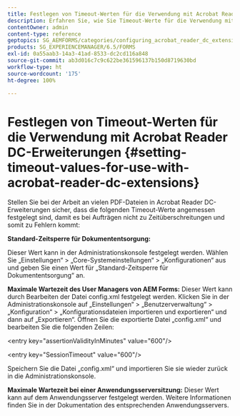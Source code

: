 ```yaml
---
title: Festlegen von Timeout-Werten für die Verwendung mit Acrobat Reader DC-Erweiterungen
description: Erfahren Sie, wie Sie Timeout-Werte für die Verwendung mit Acrobat Reader DC-Erweiterungen festlegen.
contentOwner: admin
content-type: reference
geptopics: SG_AEMFORMS/categories/configuring_acrobat_reader_dc_extensions
products: SG_EXPERIENCEMANAGER/6.5/FORMS
exl-id: 0a55aab3-14a3-41ad-8533-dc2cd116a848
source-git-commit: ab3d016c7c9c622be361596137b150d8719630bd
workflow-type: ht
source-wordcount: '175'
ht-degree: 100%

---
```


# Festlegen von Timeout-Werten für die Verwendung mit Acrobat Reader DC-Erweiterungen  {#setting-timeout-values-for-use-with-acrobat-reader-dc-extensions}

Stellen Sie bei der Arbeit an vielen PDF-Dateien in Acrobat Reader DC-Erweiterungen sicher, dass die folgenden Timeout-Werte angemessen festgelegt sind, damit es bei Aufträgen nicht zu Zeitüberschreitungen und somit zu Fehlern kommt:

**Standard-Zeitsperre für Dokumententsorgung:**

Dieser Wert kann in der Administrationskonsole festgelegt werden. Wählen Sie „Einstellungen“ > „Core-Systemeinstellungen“ > „Konfigurationen“ aus und geben Sie einen Wert für „Standard-Zeitsperre für Dokumententsorgung“ an.

**Maximale Wartezeit des User Managers von AEM Forms:** Dieser Wert kann durch Bearbeiten der Datei config.xml festgelegt werden. Klicken Sie in der Administrationskonsole auf „Einstellungen“ > „Benutzerverwaltung“ > „Konfiguration“ > „Konfigurationsdateien importieren und exportieren“ und dann auf „Exportieren“. Öffnen Sie die exportierte Datei „config.xml“ und bearbeiten Sie die folgenden Zeilen:

&lt;entry key=&quot;assertionValidityInMinutes&quot; value=&quot;600&quot;/>

&lt;entry key=&quot;SessionTimeout&quot; value=&quot;600&quot;/>

Speichern Sie die Datei „config.xml“ und importieren Sie sie wieder zurück in die Administrationskonsole.

**Maximale Wartezeit bei einer Anwendungsserversitzung:** Dieser Wert kann auf dem Anwendungsserver festgelegt werden. Weitere Informationen finden Sie in der Dokumentation des entsprechenden Anwendungsservers.

